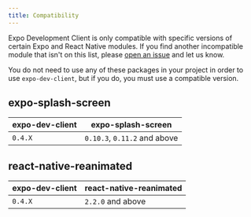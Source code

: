 ```yaml
---
title: Compatibility
---
```


Expo Development Client is only compatible with specific versions of certain Expo and React Native modules. If you find another incompatible module that isn't on this list, please [open an issue](https://github.com/expo/expo/issues/new?assignees=&labels=needs+review&template=dev_client_bug_report.yml) and let us know.

You do not need to use any of these packages in your project in order to use `expo-dev-client`, but if you do, you must use a compatible version.

## expo-splash-screen

| expo-dev-client | expo-splash-screen           |
| --------------- | ---------------------------- |
| `0.4.X`         | `0.10.3`, `0.11.2` and above |

## react-native-reanimated

| expo-dev-client | react-native-reanimated |
| --------------- | ----------------------- |
| `0.4.X`         | `2.2.0` and above       |
